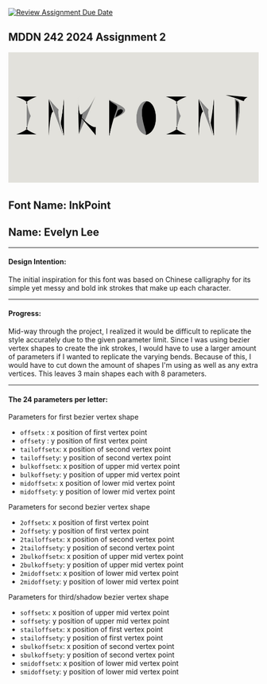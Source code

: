 [![Review Assignment Due Date](https://classroom.github.com/assets/deadline-readme-button-24ddc0f5d75046c5622901739e7c5dd533143b0c8e959d652212380cedb1ea36.svg)](https://classroom.github.com/a/xQz3oEP8)
## MDDN 242 2024 Assignment 2

![Preview](preview.jpg)

## Font Name: InkPoint
## Name: Evelyn Lee

_____________________________________________________________________________________________________
#### Design Intention:

The initial inspiration for this font was based on Chinese calligraphy for its simple yet messy and bold ink strokes that make up each character.





_____________________________________________________________________________________________________
#### Progress:  

Mid-way through the project, I realized it would be difficult to replicate the style accurately due to the given parameter limit. Since I was using bezier vertex shapes to create the ink strokes, I would have to use a larger amount of parameters if I wanted to replicate the varying bends. Because of this, I would have to cut down the amount of shapes I'm using as well as any extra vertices. This leaves 3 main shapes each with 8 parameters.
_____________________________________________________________________________________________________
#### The 24 parameters per letter:

Parameters for first bezier vertex shape
  * `offsetx` : x position of first vertex point
  * `offsety` : y position of first vertex point
  * `tailoffsetx`: x position of second vertex point
  * `tailoffsety`: y position of second vertex point
  * `bulkoffsetx`: x position of upper mid vertex point
  * `bulkoffsety`: y position of upper mid vertex point
  * `midoffsetx`: x position of lower mid vertex point
  * `midoffsety`: y position of lower mid vertex point

Parameters for second bezier vertex shape
  * `2offsetx`: x position of first vertex point
  * `2offsety`: y position of first vertex point
  * `2tailoffsetx`: x position of second vertex point
  * `2tailoffsety`: y position of second vertex point
  * `2bulkoffsetx`: x position of upper mid vertex point
  * `2bulkoffsety`: y position of upper mid vertex point
  * `2midoffsetx`: x position of lower mid vertex point
  * `2midoffsety`: y position of lower mid vertex point

Parameters for third/shadow bezier vertex shape
  * `soffsetx`: x position of upper mid vertex point
  * `soffsety`: y position of upper mid vertex point
  * `stailoffsetx`: x position of first vertex point
  * `stailoffsety`: y position of first vertex point
  * `sbulkoffsetx`: x position of second vertex point
  * `sbulkoffsety`: y position of second vertex point
  * `smidoffsetx`: x position of lower mid vertex point
  * `smidoffsety`: y position of lower mid vertex point